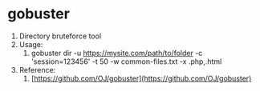 # gobuster

1. Directory bruteforce tool
2. Usage:
   1. gobuster dir -u https://mysite.com/path/to/folder -c 'session=123456' -t 50 -w common-files.txt -x .php,.html
3. Reference:
   1. [https://github.com/OJ/gobuster](https://github.com/OJ/gobuster)
